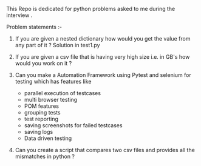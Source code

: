 This Repo is dedicated for python problems asked to me during the interview .

Problem statements :-
1. If you are given a nested dictionary how would you get the value from any part of it ? Solution in test1.py
2. If you are given a csv file that is having very high size i.e. in GB's how would you work on it ?
3. Can you make a Automation Framework using Pytest and selenium for testing which has features like
   - parallel execution of testcases 
   - multi browser testing 
   - POM features
   - grouping tests
   - test reporting
   - saving screenshots for failed testcases
   - saving logs
   - Data driven testing
  
4. Can you create a script that compares two csv files and provides all the mismatches in python ?
